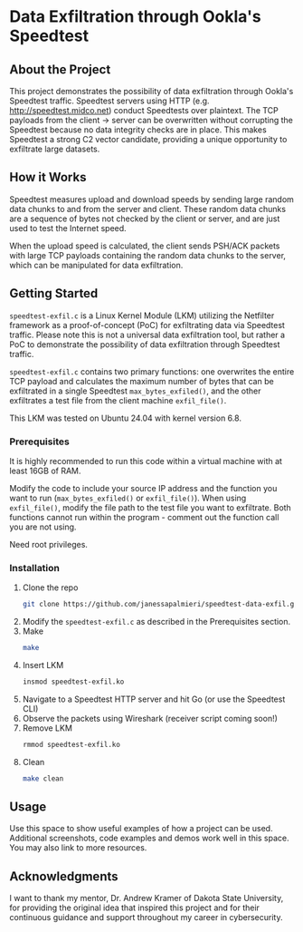 # Data Exfiltration through Ookla's Speedtest
<!-- ABOUT THE PROJECT -->
## About the Project
This project demonstrates the possibility of data exfiltration through Ookla's Speedtest traffic. Speedtest servers using HTTP (e.g. http://speedtest.midco.net) conduct Speedtests over plaintext. The TCP payloads from the client -> server can be overwritten without corrupting the Speedtest because no data integrity checks are in place. This makes Speedtest a strong C2 vector candidate, providing a unique opportunity to exfiltrate large datasets. 

<!-- GETTING STARTED -->
## How it Works
Speedtest measures upload and download speeds by sending large random data chunks to and from the server and client. These random data chunks are a sequence of bytes not checked by the client or server, and are just used to test the Internet speed.

When the upload speed is calculated, the client sends PSH/ACK packets with large TCP payloads containing the random data chunks to the server, which can be manipulated for data exfiltration. 

<!-- GETTING STARTED -->
## Getting Started

`speedtest-exfil.c` is a Linux Kernel Module (LKM) utilizing the Netfilter framework as a proof-of-concept (PoC) for exfiltrating data via Speedtest traffic. Please note this is not a universal data exfiltration tool, but rather a PoC to demonstrate the possibility of data exfiltration through Speedtest traffic. 

`speedtest-exfil.c` contains two primary functions: one overwrites the entire TCP payload and calculates the maximum number of bytes that can be exfiltrated in a single Speedtest `max_bytes_exfiled()`, and the other exfiltrates a test file from the client machine `exfil_file()`. 

This LKM was tested on Ubuntu 24.04 with kernel version 6.8. 

### Prerequisites

It is highly recommended to run this code within a virtual machine with at least 16GB of RAM.

Modify the code to include your source IP address and the function you want to run (`max_bytes_exfiled()` or `exfil_file()`). When using `exfil_file()`, modify the file path to the test file you want to exfiltrate. Both functions cannot run within the program - comment out the function call you are not using. 

Need root privileges. 

### Installation

1. Clone the repo
   ```sh
   git clone https://github.com/janessapalmieri/speedtest-data-exfil.git
   ```
2. Modify the `speedtest-exfil.c` as described in the Prerequisites section. 
3. Make
   ```sh
   make
   ```
4. Insert LKM
   ```sh
   insmod speedtest-exfil.ko
   ```
5. Navigate to a Speedtest HTTP server and hit Go (or use the Speedtest CLI)
6. Observe the packets using Wireshark (receiver script coming soon!)
7. Remove LKM 
   ```sh
   rmmod speedtest-exfil.ko
   ```
8. Clean
   ```sh
   make clean
   ```   
<!-- USAGE EXAMPLES -->
## Usage

Use this space to show useful examples of how a project can be used. Additional screenshots, code examples and demos work well in this space. You may also link to more resources.

<!-- ACKNOWLEDGMENTS -->
## Acknowledgments

I want to thank my mentor, Dr. Andrew Kramer of Dakota State University, for providing the original idea that inspired this project and for their continuous guidance and support throughout my career in cybersecurity. 




